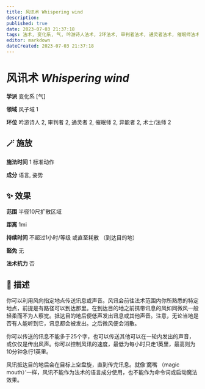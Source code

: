 ```yaml
---
title: 风讯术 Whispering wind
description: 
published: true
date: 2023-07-03 21:37:18
tags: 法术, 变化系, 气, 吟游诗人法术, 2环法术, 审判者法术, 通灵者法术, 催眠师法术, 异能者法术, 术士/法师法术, 风子域
editor: markdown
dateCreated: 2023-07-03 21:37:18
---
```


# **风讯术** *Whispering wind*

**学派** 变化系 \[气\] 

**领域** 风子域 1

**环位** 吟游诗人 2, 审判者 2, 通灵者 2, 催眠师 2, 异能者 2, 术士/法师 2

## 🪄 施放

**施法时间** 1 标准动作

**成分** 语言, 姿势

## ✨ 效果  

**范围** 半径10尺扩散区域

**距离** 1mi  

**持续时间** 不超过1小时/等级 或直至耗散 （到达目的地） 

**豁免** 无

**法术抗力** 否

## 📖 描述

你可以利用风向指定地点传送讯息或声音。风讯会前往法术范围内你所熟悉的特定地点，前提是有路径可以到达那里。在到达目的地之前携带讯息的风如同微风一般轻柔而不为人察觉。抵达目的地后便低声发出讯息或其他声音。注意，无论当地是否有人能听到它，讯息都会被发出。之后微风便会消散。

你可以传送的讯息不能多于25个字，也可以传送其他可以在一轮内发出的声音，或仅仅是传出风声。你可以控制风讯的速度，最低为每小时只走1英里，最高则为10分钟急行1英里。

风讯抵达目的地后会在目标上空盘旋，直到传完讯息。就像‘魔嘴 （magic mouth）’一样，风讯不能作为法术的语言成分使用，也不能作为命令词或启动魔法效果。
    